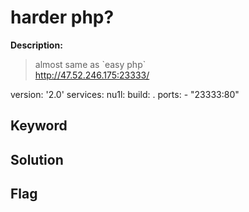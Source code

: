 # harder php?

**Description:**
> almost same as \`easy php\`  
> http://47.52.246.175:23333/  

version: '2.0' services: nu1l: build: . ports: - "23333:80"

## Keyword

## Solution

## Flag
